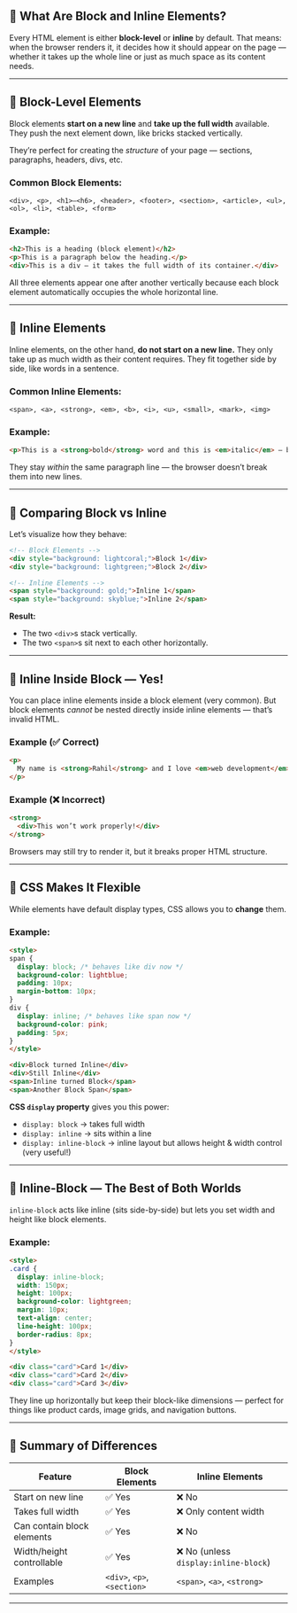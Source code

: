 

## 🧱 What Are Block and Inline Elements?

Every HTML element is either **block-level** or **inline** by default.
That means: when the browser renders it, it decides how it should appear on the page — whether it takes up the whole line or just as much space as its content needs.

---

## 🔲 Block-Level Elements

Block elements **start on a new line** and **take up the full width** available.
They push the next element down, like bricks stacked vertically.

They’re perfect for creating the *structure* of your page — sections, paragraphs, headers, divs, etc.

### Common Block Elements:

```
<div>, <p>, <h1>–<h6>, <header>, <footer>, <section>, <article>, <ul>, <ol>, <li>, <table>, <form>
```

### Example:

```html
<h2>This is a heading (block element)</h2>
<p>This is a paragraph below the heading.</p>
<div>This is a div — it takes the full width of its container.</div>
```

All three elements appear one after another vertically because each block element automatically occupies the whole horizontal line.

---

## 🔹 Inline Elements

Inline elements, on the other hand, **do not start on a new line.**
They only take up as much width as their content requires. They fit together side by side, like words in a sentence.

### Common Inline Elements:

```
<span>, <a>, <strong>, <em>, <b>, <i>, <u>, <small>, <mark>, <img>
```

### Example:

```html
<p>This is a <strong>bold</strong> word and this is <em>italic</em> — both inline elements.</p>
```

They stay *within* the same paragraph line — the browser doesn’t break them into new lines.

---

## 🔄 Comparing Block vs Inline

Let’s visualize how they behave:

```html
<!-- Block Elements -->
<div style="background: lightcoral;">Block 1</div>
<div style="background: lightgreen;">Block 2</div>

<!-- Inline Elements -->
<span style="background: gold;">Inline 1</span>
<span style="background: skyblue;">Inline 2</span>
```

**Result:**

* The two `<div>`s stack vertically.
* The two `<span>`s sit next to each other horizontally.

---

## 🧩 Inline Inside Block — Yes!

You can place inline elements inside a block element (very common).
But block elements *cannot* be nested directly inside inline elements — that’s invalid HTML.

### Example (✅ Correct)

```html
<p>
  My name is <strong>Rahil</strong> and I love <em>web development</em>.
</p>
```

### Example (❌ Incorrect)

```html
<strong>
  <div>This won’t work properly!</div>
</strong>
```

Browsers may still try to render it, but it breaks proper HTML structure.

---

## 🎨 CSS Makes It Flexible

While elements have default display types, CSS allows you to **change** them.

### Example:

```html
<style>
span {
  display: block; /* behaves like div now */
  background-color: lightblue;
  padding: 10px;
  margin-bottom: 10px;
}
div {
  display: inline; /* behaves like span now */
  background-color: pink;
  padding: 5px;
}
</style>

<div>Block turned Inline</div>
<div>Still Inline</div>
<span>Inline turned Block</span>
<span>Another Block Span</span>
```

**CSS `display` property** gives you this power:

* `display: block` → takes full width
* `display: inline` → sits within a line
* `display: inline-block` → inline layout but allows height & width control (very useful!)

---

## 🔘 Inline-Block — The Best of Both Worlds

`inline-block` acts like inline (sits side-by-side) but lets you set width and height like block elements.

### Example:

```html
<style>
.card {
  display: inline-block;
  width: 150px;
  height: 100px;
  background-color: lightgreen;
  margin: 10px;
  text-align: center;
  line-height: 100px;
  border-radius: 8px;
}
</style>

<div class="card">Card 1</div>
<div class="card">Card 2</div>
<div class="card">Card 3</div>
```

They line up horizontally but keep their block-like dimensions — perfect for things like product cards, image grids, and navigation buttons.

---

## 🧠 Summary of Differences

| Feature                    | Block Elements              | Inline Elements                      |
| -------------------------- | --------------------------- | ------------------------------------ |
| Start on new line          | ✅ Yes                       | ❌ No                                 |
| Takes full width           | ✅ Yes                       | ❌ Only content width                 |
| Can contain block elements | ✅ Yes                       | ❌ No                                 |
| Width/height controllable  | ✅ Yes                       | ❌ No (unless `display:inline-block`) |
| Examples                   | `<div>`, `<p>`, `<section>` | `<span>`, `<a>`, `<strong>`          |

---


